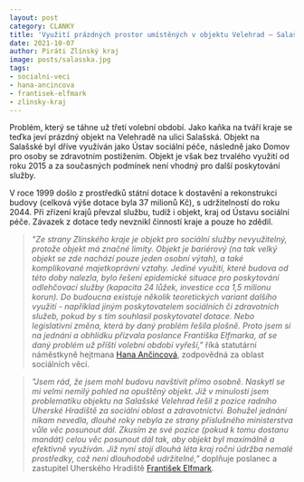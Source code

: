 ```yaml
---
layout: post
category: CLANKY
title: 'Využití prázdných prostor umístěných v objektu Velehrad – Salašská brání závazky udržitelnosti'
date: 2021-10-07
author: Piráti Zlínský kraj
image: posts/salasska.jpg
tags: 
- socialni-veci
- hana-ancincova
- frantisek-elfmark
- zlinsky-kraj
---
```


Problém, který se táhne už třetí volební období. Jako kaňka na tváří kraje se teďka jeví prázdný objekt na Velehradě na ulici Salašská. Objekt na Salašské byl dříve využíván jako Ústav sociální péče, následně jako Domov pro osoby se zdravotním postižením. Objekt je však bez trvalého využití od roku 2015 a za současných podmínek není vhodný pro další poskytování služby. 

V roce 1999 došlo z prostředků státní dotace k dostavění a rekonstrukci budovy (celková výše dotace byla 37 milionů Kč), s udržitelností do roku 2044. Při zřízení krajů převzal službu, tudíž i objekt, kraj od Ústavu sociální péče. Závazek z dotace tedy nevznikl činností kraje a pouze ho zdědil. 

> *"Ze strany Zlínského kraje je objekt pro sociální služby nevyužitelný, protože objekt má značné limity. Objekt je bariérový (na tak velký objekt se zde nachází pouze jeden osobní výtah), a také komplikované majetkoprávní vztahy. Jediné využití, které budova od této doby nalezla, bylo řešení epidemické situace pro poskytování odlehčovací služby (kapacita 24 lůžek, investice cca 1,5 milionu korun). Do budoucna existuje několik teoretických variant dalšího využití - například jiným poskytovatelem sociálních či zdravotních služeb, pokud by s tím souhlasil poskytovatel dotace. Nebo legislativní změna, která by daný problém řešila plošně. Proto jsem si na jednání a obhlídku přizvala poslance Františka Elfmarka, ať se daný problém už příští volební období vyřeší,"* říká statutární náměstkyně hejtmana [Hana Ančincová](https://zlinsky.pirati.cz/lide/hana-ancincova/), zodpovědná za oblast sociálních věcí.
> 

> *"Jsem rád, že jsem mohl budovu navštívit přímo osobně. Naskytl se mi velmi nemilý pohled na opuštěný objekt. Již v minulosti jsem problematiku objektu na Salašské Velehrad řešil z pozice radního Uherské Hradiště za sociální oblast a zdravotnictví. Bohužel jednání nikam nevedla, dlouhé roky nebyla ze strany příslušného ministerstva vůle věc posunout dál. Zkusím ze své pozice (pokud k tomu dostanu mandát) celou věc posunout dál tak, aby objekt byl maximálně a efektivně využíván. Již nyní stojí dlouhá léta kraj roční údržba nemalé prostředky, což není dlouhodobě udržitelné,"* doplňuje poslanec a zastupitel Uherského Hradiště [František Elfmark](https://zlinsky.pirati.cz/lide/frantisek-elfmark/).
> 

